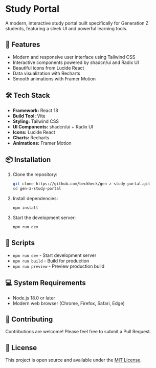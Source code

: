 # Study Portal

A modern, interactive study portal built specifically for Generation Z students, featuring a sleek UI and powerful learning tools.

## 🚀 Features

- Modern and responsive user interface using Tailwind CSS
- Interactive components powered by shadcn/ui and Radix UI
- Beautiful icons from Lucide React
- Data visualization with Recharts
- Smooth animations with Framer Motion

## 🛠️ Tech Stack

- **Framework:** React 18
- **Build Tool:** Vite
- **Styling:** Tailwind CSS
- **UI Components:** shadcn/ui + Radix UI
- **Icons:** Lucide React
- **Charts:** Recharts
- **Animations:** Framer Motion

## 📦 Installation

1. Clone the repository:

   ```sh
   git clone https://github.com/beckheck/gen-z-study-portal.git
   cd gen-z-study-portal
   ```

2. Install dependencies:

   ```sh
   npm install
   ```

3. Start the development server:

   ```sh
   npm run dev
   ```

## 🔧 Scripts

- `npm run dev` - Start development server
- `npm run build` - Build for production
- `npm run preview` - Preview production build

## 💻 System Requirements

- Node.js 18.0 or later
- Modern web browser (Chrome, Firefox, Safari, Edge)

## 🤝 Contributing

Contributions are welcome! Please feel free to submit a Pull Request.

## 📝 License

This project is open source and available under the [MIT License](LICENSE).
